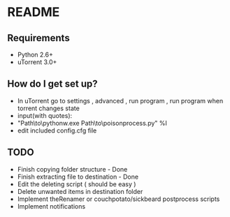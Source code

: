 # README #

## Requirements ##

* Python 2.6+
* uTorrent 3.0+

## How do I get set up? ##

* In uTorrent go to settings , advanced , run program , run program when torrent changes state
* input(with quotes):
* "Path\to\pythonw.exe Path\to\poisonprocess.py" %I
* edit included config.cfg file

## TODO ##

* Finish copying folder structure - Done
* Finish extracting file to destination - Done
* Edit the deleting script ( should be easy )
* Delete unwanted items in destination folder
* Implement theRenamer or couchpotato/sickbeard postprocess scripts
* Implement notifications